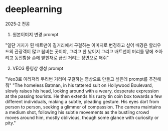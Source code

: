 # deeplearning
2025-2 전공
1. 원본이미지 변경 prompt
   
"일단 거지가 된 배트맨이 길거리에서 구걸하는 이미지로 변경하고 싶어
배경은 할리우드의 관광객이 많고 붐비는 곳이야, 그리고 한 낮이지 
그리고 배트맨이 머리를 땅에 조아리고 동전함을 손에 받힌채로 굽신 거리는 장면으로 해줘"

2. VEO3 동영상 생성 prompt
   
"Veo3로 이리저리 두리번 거리며 구걸하는 영상으로 만들고 싶은데 prompt를 추천해줘" 
​"The homeless Batman, in his tattered suit on Hollywood Boulevard, slowly raises his head, looking around with a weary, desperate expression at the passing tourists. He then extends his rusty tin coin box towards a few different individuals, making a subtle, pleading gesture. His eyes dart from person to person, seeking a glimmer of compassion. The camera maintains a medium shot, following his subtle movements as the bustling crowd moves around him, mostly oblivious, though some glance with curiosity or pity."
